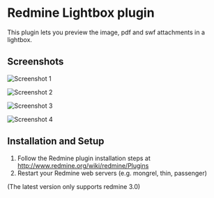 Redmine Lightbox plugin
=======================

This plugin lets you preview the image, pdf and swf attachments in a lightbox.

Screenshots
-----------

![Screenshot 1](http://img.skitch.com/20110303-gj7p1qyb984s1yjn1takdfsid7.medium.jpg)

![Screenshot 2](http://img.skitch.com/20110303-pufurh8rw42kin8h2jgjxu1nee.medium.jpg)

![Screenshot 3](http://img.skitch.com/20110303-q2bqemgwccnfqdtt7shimguwm7.medium.jpg) 

![Screenshot 4](http://img.skitch.com/20110401-c5fx2ccgb1bg64ydhfemurqqch.medium.jpg) 

Installation and Setup
----------------------

1. Follow the Redmine plugin installation steps at http://www.redmine.org/wiki/redmine/Plugins
2. Restart your Redmine web servers (e.g. mongrel, thin, passenger)

(The latest version only supports redmine 3.0)
